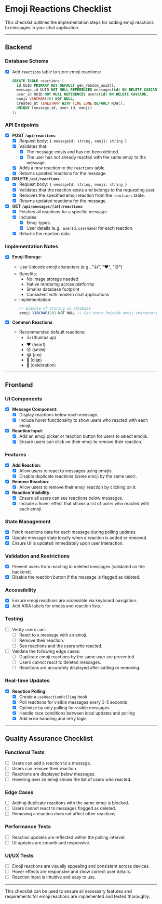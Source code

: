# Emoji Reactions Checklist

This checklist outlines the implementation steps for adding emoji reactions to messages in your chat application.

---

## **Backend**

### **Database Schema**
- [x] Add `reactions` table to store emoji reactions:
  ```sql
  CREATE TABLE reactions (
    id UUID PRIMARY KEY DEFAULT gen_random_uuid(),
    message_id UUID NOT NULL REFERENCES messages(id) ON DELETE CASCADE,
    user_id UUID NOT NULL REFERENCES users(id) ON DELETE CASCADE,
    emoji VARCHAR(20) NOT NULL,
    created_at TIMESTAMP WITH TIME ZONE DEFAULT NOW(),
    UNIQUE (message_id, user_id, emoji)
  );
  ```

### **API Endpoints**
- [x] **POST `/api/reactions`**:
  - [x] Request body: `{ messageId: string, emoji: string }`
  - [x] Validates that:
    - [x] The message exists and has not been deleted.
    - [x] The user has not already reacted with the same emoji to the message.
  - [x] Adds a new reaction to the `reactions` table.
  - [x] Returns updated reactions for the message.

- [x] **DELETE `/api/reactions`**:
  - [x] Request body: `{ messageId: string, emoji: string }`
  - [x] Validates that the reaction exists and belongs to the requesting user.
  - [x] Removes the specified emoji reaction from the `reactions` table.
  - [x] Returns updated reactions for the message.

- [x] **GET `/api/messages/[id]/reactions`**:
  - [x] Fetches all reactions for a specific message.
  - [x] Includes:
    - [x] Emoji types.
    - [x] User details (e.g., `userId`, `username`) for each reaction.
  - [x] Returns the reaction data.

### **Implementation Notes**
- [x] **Emoji Storage**:
  - Use Unicode emoji characters (e.g., "👍", "❤️", "😊")
  - Benefits:
    - No image storage needed
    - Native rendering across platforms
    - Smaller database footprint
    - Consistent with modern chat applications
  - Implementation:
    ```typescript
    // Example of storing in database
    emoji VARCHAR(20) NOT NULL // Can store Unicode emoji characters directly
    ```

- [x] **Common Reactions**:
  - Recommended default reactions:
    - 👍 (thumbs up)
    - ❤️ (heart)
    - 😊 (smile)
    - 😂 (joy)
    - 👏 (clap)
    - 🎉 (celebration)

---

## **Frontend**

### **UI Components**
- [x] **Message Component**:
  - [x] Display reactions below each message.
  - [x] Include hover functionality to show users who reacted with each emoji.

- [x] **Reaction Input**:
  - [x] Add an emoji picker or reaction button for users to select emojis.
  - [x] Ensure users can click on their emoji to remove their reaction.

### **Features**
- [x] **Add Reaction**:
  - [x] Allow users to react to messages using emojis.
  - [x] Disable duplicate reactions (same emoji by the same user).

- [x] **Remove Reaction**:
  - [x] Allow users to remove their emoji reaction by clicking on it.

- [x] **Reaction Visibility**:
  - [x] Ensure all users can see reactions below messages.
  - [x] Include a hover effect that shows a list of users who reacted with each emoji.

### **State Management**
- [x] Fetch reactions data for each message during polling updates.
- [x] Update message state locally when a reaction is added or removed.
- [x] Ensure UI is updated immediately upon user interaction.

### **Validation and Restrictions**
- [x] Prevent users from reacting to deleted messages (validated on the backend).
- [x] Disable the reaction button if the message is flagged as deleted.

### **Accessibility**
- [x] Ensure emoji reactions are accessible via keyboard navigation.
- [x] Add ARIA labels for emojis and reaction lists.

### **Testing**
- [ ] Verify users can:
  - [ ] React to a message with an emoji.
  - [ ] Remove their reaction.
  - [ ] See reactions and the users who reacted.
- [ ] Validate the following edge cases:
  - [ ] Duplicate emoji reactions by the same user are prevented.
  - [ ] Users cannot react to deleted messages.
  - [ ] Reactions are accurately displayed after adding or removing.

### **Real-time Updates**
- [x] **Reaction Polling**:
  - [x] Create a `useReactionPolling` hook
  - [x] Poll reactions for visible messages every 3-5 seconds
  - [x] Optimize by only polling for visible messages
  - [x] Handle race conditions between local updates and polling
  - [x] Add error handling and retry logic

---

## **Quality Assurance Checklist**

### **Functional Tests**
- [ ] Users can add a reaction to a message.
- [ ] Users can remove their reaction.
- [ ] Reactions are displayed below messages.
- [ ] Hovering over an emoji shows the list of users who reacted.

### **Edge Cases**
- [ ] Adding duplicate reactions with the same emoji is blocked.
- [ ] Users cannot react to messages flagged as deleted.
- [ ] Removing a reaction does not affect other reactions.

### **Performance Tests**
- [ ] Reaction updates are reflected within the polling interval.
- [ ] UI updates are smooth and responsive.

### **UI/UX Tests**
- [ ] Emoji reactions are visually appealing and consistent across devices.
- [ ] Hover effects are responsive and show correct user details.
- [ ] Reaction input is intuitive and easy to use.

---

This checklist can be used to ensure all necessary features and requirements for emoji reactions are implemented and tested thoroughly.

